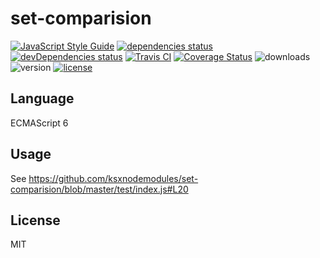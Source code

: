 
# set-comparision
[![JavaScript Style Guide](https://img.shields.io/badge/code%20style-standard-brightgreen.svg)](http://standardjs.com/)
[![dependencies status](https://david-dm.org/ksxnodemodules/set-comparision.svg)](https://david-dm.org/ksxnodemodules/set-comparision#info=dependencies)
[![devDependencies status](https://david-dm.org/ksxnodemodules/set-comparision/dev-status.svg)](https://david-dm.org/ksxnodemodules/set-comparision#info=devDependencies)
[![Travis CI](https://travis-ci.org/ksxnodemodules/set-comparision.svg?branch=master)](https://travis-ci.org/ksxnodemodules/set-comparision)
[![Coverage Status](https://coveralls.io/repos/github/ksxnodemodules/set-comparision/badge.svg?branch=master)](https://coveralls.io/github/ksxnodemodules/set-comparision?branch=master)
![downloads](https://img.shields.io/npm/dt/set-comparision.svg)
![version](https://img.shields.io/npm/v/set-comparision.svg)
[![license](https://img.shields.io/npm/l/set-comparision.svg)](http://spdx.org/licenses/MIT)

## Language

ECMAScript 6

## Usage

See https://github.com/ksxnodemodules/set-comparision/blob/master/test/index.js#L20

## License

MIT
